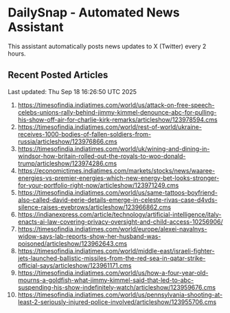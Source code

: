 # DailySnap - Automated News Assistant

This assistant automatically posts news updates to X (Twitter) every 2 hours.

## Recent Posted Articles

Last updated: Thu Sep 18 16:26:50 UTC 2025

1. https://timesofindia.indiatimes.com/world/us/attack-on-free-speech-celebs-unions-rally-behind-jimmy-kimmel-denounce-abc-for-pulling-his-show-off-air-for-charlie-kirk-remarks/articleshow/123978594.cms
2. https://timesofindia.indiatimes.com/world/rest-of-world/ukraine-receives-1000-bodies-of-fallen-soldiers-from-russia/articleshow/123976866.cms
3. https://timesofindia.indiatimes.com/world/uk/wining-and-dining-in-windsor-how-britain-rolled-out-the-royals-to-woo-donald-trump/articleshow/123974286.cms
4. https://economictimes.indiatimes.com/markets/stocks/news/waaree-energies-vs-premier-energies-which-new-energy-bet-looks-stronger-for-your-portfolio-right-now/articleshow/123971249.cms
5. https://timesofindia.indiatimes.com/world/us/same-tattoos-boyfriend-also-called-david-eerie-details-emerge-in-celeste-rivas-case-d4vds-silence-raises-eyebrows/articleshow/123966862.cms
6. https://indianexpress.com/article/technology/artificial-intelligence/italy-enacts-ai-law-covering-privacy-oversight-and-child-access-10256906/
7. https://timesofindia.indiatimes.com/world/europe/alexei-navalnys-widow-says-lab-reports-show-her-husband-was-poisoned/articleshow/123962643.cms
8. https://timesofindia.indiatimes.com/world/middle-east/israeli-fighter-jets-launched-ballistic-missiles-from-the-red-sea-in-qatar-strike-official-says/articleshow/123961171.cms
9. https://timesofindia.indiatimes.com/world/us/how-a-four-year-old-mourns-a-goldfish-what-jimmy-kimmel-said-that-led-to-abc-suspending-his-show-indefinitely-watch/articleshow/123959676.cms
10. https://timesofindia.indiatimes.com/world/us/pennsylvania-shooting-at-least-2-seriously-injured-police-involved/articleshow/123955706.cms
